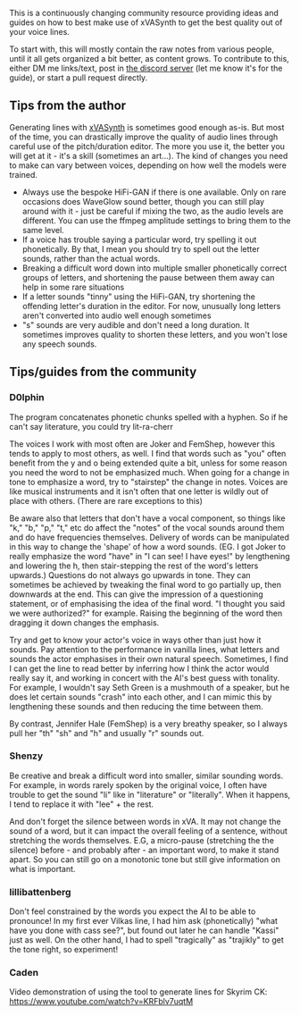 

This is a continuously changing community resource providing ideas and guides on how to best make use of xVASynth to get the best quality out of your voice lines.

To start with, this will mostly contain the raw notes from various people, until it all gets organized a bit better, as content grows. To contribute to this, either DM me links/text, post in [the discord server](https://discord.gg/nv7c6E2TzV) (let me know it's for the guide), or start a pull request directly.


## Tips from the author

Generating lines with [xVASynth](https://github.com/DanRuta/xVA-Synth) is sometimes good enough as-is. But most of the time, you can drastically improve the quality of audio lines through careful use of the pitch/duration editor. The more you use it, the better you will get at it - it's a skill (sometimes an art...). The kind of changes you need to make can vary between voices, depending on how well the models were trained.

 - Always use the bespoke HiFi-GAN if there is one available. Only on rare occasions does WaveGlow sound better, though you can still play around with it - just be careful if mixing the two, as the audio levels are different. You can use the ffmpeg amplitude settings to bring them to the same level. 
 - If a voice has trouble saying a particular word, try spelling it out phonetically. By that, I mean you should try to spell out the letter sounds, rather than the actual words.
 - Breaking a difficult word down into multiple smaller phonetically correct groups of letters, and shortening the pause between them away can help in some rare situations
 - If a letter sounds "tinny" using the HiFi-GAN, try shortening the offending letter's duration in the editor. For now, unusually long letters aren't converted into audio well enough sometimes
 - "s" sounds are very audible and don't need a long duration. It sometimes improves quality to shorten these letters, and you won't lose any speech sounds.


## Tips/guides from the community


### D0lphin

The program concatenates phonetic chunks spelled with a hyphen. So if he can't say literature, you could try lit-ra-cherr

The voices I work with most often are Joker and FemShep, however this tends to apply to most others, as well.
I find that words such as "you" often benefit from the y and o being extended quite a bit, unless for some reason you need the word to not be emphasized much.
When going for a change in tone to emphasize a word, try to "stairstep" the change in notes. Voices are like musical instruments and it isn't often that one letter is wildly out of place with others. (There are rare exceptions to this)

Be aware also that letters that don't have a vocal component, so things like "k," "b," "p," "t," etc do affect the "notes" of the vocal sounds around them and do have frequencies themselves. Delivery of words can be manipulated in this way to change the 'shape' of how a word sounds.
(EG. I got Joker to really emphasize the word "have" in "I can see! I have eyes!" by lengthening and lowering the h, then stair-stepping the rest of the word's letters upwards.)
Questions do not always go upwards in tone. They can sometimes be achieved by tweaking the final word to go partially up, then downwards at the end. This can give the impression of a questioning statement, or of emphasising the idea of the final word. "I thought you said we were authorized?" for example. Raising the beginning of the word then dragging it down changes the emphasis.

Try and get to know your actor's voice in ways other than just how it sounds. Pay attention to the performance in vanilla lines, what letters and sounds the actor emphasises in their own natural speech. Sometimes, I find I can get the line to read better by inferring how I think the actor would really say it, and working in concert with the AI's best guess with tonality.
For example, I wouldn't say Seth Green is a mushmouth of a speaker, but he does let certain sounds "crash" into each other, and I can mimic this by lengthening these sounds and then reducing the time between them.

By contrast, Jennifer Hale (FemShep) is a very breathy speaker, so I always pull her "th" "sh" and "h" and usually "r" sounds out.



### Shenzy

Be creative and break a difficult word into smaller, similar sounding words. For example, in words rarely spoken by the original voice, I often have trouble to get the sound "li" like in "literature" or "literally". When it happens, I tend to replace it with "lee" + the rest.

And don't forget the silence between words in xVA. It may not change the sound of a word, but it can impact the overall feeling of a sentence, without stretching the words themselves.
E.G, a micro-pause (stretching the the silence) before - and probably after - an important word, to make it stand apart. So you can still go on a monotonic tone but still give information on what is important.


### lillibattenberg

Don't feel constrained by the words you expect the AI to be able to pronounce! In my first ever Vilkas line, I had him ask (phonetically) "what have you done with cass see?", but found out later he can handle "Kassi" just as well. On the other hand, I had to spell "tragically" as "trajikly" to get the tone right, so experiment!

### Caden

Video demonstration of using the tool to generate lines for Skyrim CK: https://www.youtube.com/watch?v=KRFblv7uqtM
